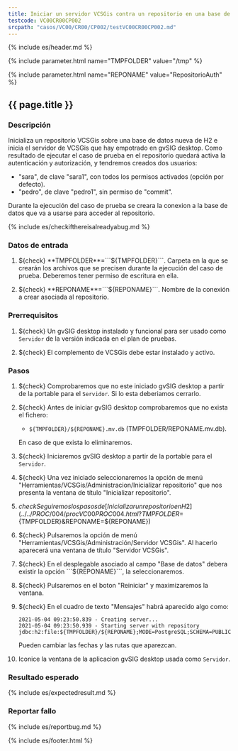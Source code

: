 ```yaml
---
title: Iniciar un servidor VCSGis contra un repositorio en una base de datos H2 (con autorización)
testcode: VC00CR00CP002
srcpath: "casos/VC00/CR00/CP002/testVC00CR00CP002.md"
---
```


{% include es/header.md %}

{% include parameter.html name="TMPFOLDER" value="/tmp" %}

{% include parameter.html name="REPONAME" value="RepositorioAuth" %}

## {{ page.title }}

### Descripción

Inicializa un repositorio VCSGis sobre una base de datos nueva de H2 e inicia el servidor 
de VCSGis que hay empotrado en gvSIG desktop.
Como resultado de ejecutar el caso de prueba en el repositorio quedará activa la autenticación
y autorización, y tendremos creados dos usuarios:
* "sara", de clave "sara1", con todos los permisos activados (opción por defecto).
* "pedro", de clave "pedro1", sin permiso de "commit".

Durante la ejecución del caso de prueba se creara la conexion a la base de datos que va a usarse 
para acceder al repositorio.

{% include es/checkifthereisalreadyabug.md %}

### Datos de entrada

1. ${check} **TMPFOLDER**=```${TMPFOLDER}```. Carpeta en la que se crearán los archivos que se precisen 
   durante la ejecución del caso de prueba. Deberemos tener permiso de escritura en ella.

2. ${check} **REPONAME**=```${REPONAME}```. Nombre de la conexión a crear asociada al repositorio.

### Prerrequisitos

1. ${check} Un gvSIG desktop instalado y funcional para ser usado como ```Servidor``` de la versión indicada
   en el plan de pruebas.

3. ${check} El complemento de VCSGis debe estar instalado y activo.

### Pasos

1. ${check} Comprobaremos que no este iniciado gvSIG desktop a partir de la portable 
   para el ```Servidor```. Si lo esta deberiamos cerrarlo.
   
2. ${check} Antes de iniciar gvSIG desktop comprobaremos que no exista el fichero:
   * ```${TMPFOLDER}/${REPONAME}.mv.db``` (TMPFOLDER/REPONAME.mv.db).
   
   En caso de que exista lo eliminaremos.
   
3. ${check} Iniciaremos gvSIG desktop a partir de la portable para el ```Servidor```.

4. ${check} Una vez iniciado seleccionaremos la opción de menú "Herramientas/VCSGis/Administracion/Inicializar repositorio" que nos
   presenta la ventana de título "Inicializar repositorio".

5. ${check} Seguiremos los pasos de [Inicializar un repositorio en H2](../../PROC/004/procVC00PROC004.html?TMPFOLDER=${TMPFOLDER}&REPONAME=${REPONAME})

6. ${check} Pulsaremos la opción de menú "Herramientas/VCSGis/Administración/Servidor VCSGis". Al hacerlo aparecerá 
   una ventana de título "Servidor VCSGis".

7. ${check} En el desplegable asociado al campo "Base de datos" debera existir la opción ```${REPONAME}```, la seleccionaremos.

8. ${check} Pulsaremos en el boton "Reiniciar" y maximizaremos la ventana.

9. ${check} En el cuadro de texto "Mensajes" habrá aparecido algo como:
   ```
   2021-05-04 09:23:50.839 - Creating server...
   2021-05-04 09:23:50.939 - Starting server with repository jdbc:h2:file:${TMPFOLDER}/${REPONAME};MODE=PostgreSQL;SCHEMA=PUBLIC;ALLOW_LITERALS=ALL...

   ```
   
   Pueden cambiar las fechas y las rutas que aparezcan.

10.  Iconice la ventana de la aplicacion gvSIG desktop usada como ```Servidor```.

### Resultado esperado

{% include es/expectedresult.md %}

### Reportar fallo

{% include es/reportbug.md %}

{% include es/footer.html %}

